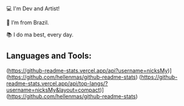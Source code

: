 :computer: I'm Dev and Artist!

:house_with_garden: I’m from Brazil.

:books: I do ma best, every day.

## Languages and Tools:
(https://github-readme-stats.vercel.app/api?username=nicksMy)](https://github.com/hellenmas/github-readme-stats)
(https://github-readme-stats.vercel.app/api/top-langs/?username=nicksMy&layout=compact)](https://github.com/hellenmas/github-readme-stats)

<!--
**nicksMy/nicksMy** is a ✨ _special_ ✨ repository because its `README.md` (this file) appears on your GitHub profile.

Here are some ideas to get you started:

- 🔭 I’m currently working on ...
- 🌱 I’m currently learning ...
- 👯 I’m looking to collaborate on ...
- 🤔 I’m looking for help with ...
- 💬 Ask me about ...
- 📫 How to reach me: ...
- 😄 Pronouns: ...
- ⚡ Fun fact: ...
-->
